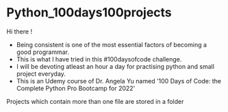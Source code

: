 # Python_100days100projects
 
Hi there !
- Being consistent is one of the most essential factors of becoming a good programmar. 
- This is what I have tried in this #100daysofcode challenge. 
- I will be devoting atleast an hour a day for practising python and small project everyday.
- This is an Udemy course of Dr. Angela Yu named '100 Days of Code: the Complete Python Pro Bootcamp for 2022'

 Projects which contain more than one file are stored in a folder 